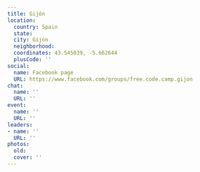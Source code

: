 ```yaml
---
title: Gijón
location:
  country: Spain
  state: 
  city: Gijón
  neighborhood: 
  coordinates: 43.545039, -5.662644
  plusCode: ''
social:
  name: Facebook page
  URL: https://www.facebook.com/groups/free.code.camp.gijon
chat:
  name: ''
  URL: ''
event:
  name: ''
  URL: ''
leaders:
- name: ''
  URL: ''
photos:
  old: 
  cover: ''
---
```

